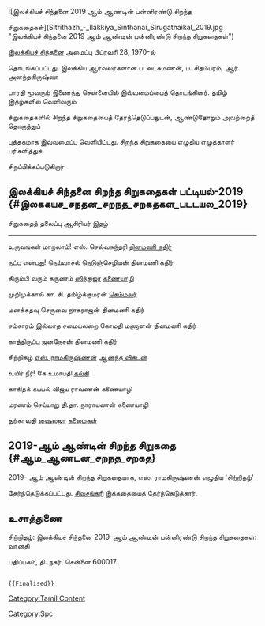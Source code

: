 ![இலக்கியச் சிந்தனை 2019 ஆம் ஆண்டின் பன்னிரண்டு சிறந்த
சிறுகதைகள்](Sitrithazh_-_Ilakkiya_Sinthanai_Sirugathaikal_2019.jpg "இலக்கியச் சிந்தனை 2019 ஆம் ஆண்டின் பன்னிரண்டு சிறந்த சிறுகதைகள்")
[இலக்கியச் சிந்தனை](இலக்கியச்_சிந்தனை "wikilink") அமைப்பு பிப்ரவரி 28, 1970-ல்
தொடங்கப்பட்டது. இலக்கிய ஆர்வலர்களான ப. லட்சுமணன், ப. சிதம்பரம், ஆர். அனந்தகிருஷ்ண
பாரதி மூவரும் இணைந்து சென்னையில் இவ்வமைப்பைத் தொடங்கினர். தமிழ் இதழ்களில் வெளிவரும்
சிறுகதைகளில் சிறந்த சிறுகதையைத் தேர்ந்தெடுப்பதுடன், ஆண்டுதோறும் அவற்றைத் தொகுத்துப்
புத்தகமாக இவ்வமைப்பு வெளியிட்டது. சிறந்த சிறுகதையை எழுதிய எழுத்தாளர் பரிசளித்துச்
சிறப்பிக்கப்படுகிறார்

## இலக்கியச் சிந்தனை சிறந்த சிறுகதைகள் பட்டியல்-2019 {#இலககயச_சநதன_சறநத_சறகதகள_படடயல_2019}

  சிறுகதைத் தலைப்பு        ஆசிரியர்                                       இதழ்
  ---------------------- --------------------------------------------- ---------------------------------------
  உருவங்கள் மாறலாம்!        எஸ். செல்வசுந்தரி                                [தினமணி கதிர்](தினமணி_கதிர் "wikilink")
  நட்பு என்பது!            நெய்வாசல் நெடுஞ்செழியன்                           தினமணி கதிர்
  திரும்பி வரும் தருணம்     [ஸிந்துஜா](ஸிந்துஜா "wikilink")                 [கணையாழி](கணையாழி "wikilink")
  முறிமுக்கால்             கா. சி. தமிழ்க்குமரன்                            [செம்மலர்](செம்மலர் "wikilink")
  மனக்கதவு                செருவை நாகராஜன்                                தினமணி கதிர்
  சம்சாரம் இல்லாத சமையலறை   கோமதி மணாளன்                                   தினமணி கதிர்
  காத்திருப்பு             ஜனநேசன்                                        தினமணி கதிர்
  சிற்றிதழ்                [எஸ். ராமகிருஷ்ணன்](எஸ்._ராமகிருஷ்ணன் "wikilink")   [ஆனந்த விகடன்](ஆனந்த_விகடன் "wikilink")
  உயிர் நீர்!               கே.உமாபதி                                     [கல்கி](கல்கி_(வார_இதழ்) "wikilink")
  காகிதக் கப்பல்            விஜய ராவணன்                                    கணையாழி
  மரணம்                   செய்யாறு தி.தா. நாராயணன்                        கணையாழி
  துர்காவதி               [ஷைலஜா](ஷைலஜா "wikilink")                     [கலைமகள்](கலைமகள் "wikilink")

## 2019-ஆம் ஆண்டின் சிறந்த சிறுகதை {#ஆம_ஆணடன_சறநத_சறகத}

2019- ஆம் ஆண்டின் சிறந்த சிறுகதையாக, எஸ். ராமகிருஷ்ணன் எழுதிய 'சிற்றிதழ்'
தேர்ந்தெடுக்கப்பட்டது. [சிவசங்கரி](சிவசங்கரி "wikilink") இக்கதையைத் தேர்ந்தெடுத்தார்.

## உசாத்துணை

சிற்றிதழ்: இலக்கியச் சிந்தனை 2019-ஆம் ஆண்டின் பன்னிரண்டு சிறந்த சிறுகதைகள்: வானதி
பதிப்பகம், தி. நகர், சென்னை 600017.

```{=mediawiki}
{{Finalised}}
```
[Category:Tamil Content](Category:Tamil_Content "wikilink")
[Category:Spc](Category:Spc "wikilink")
